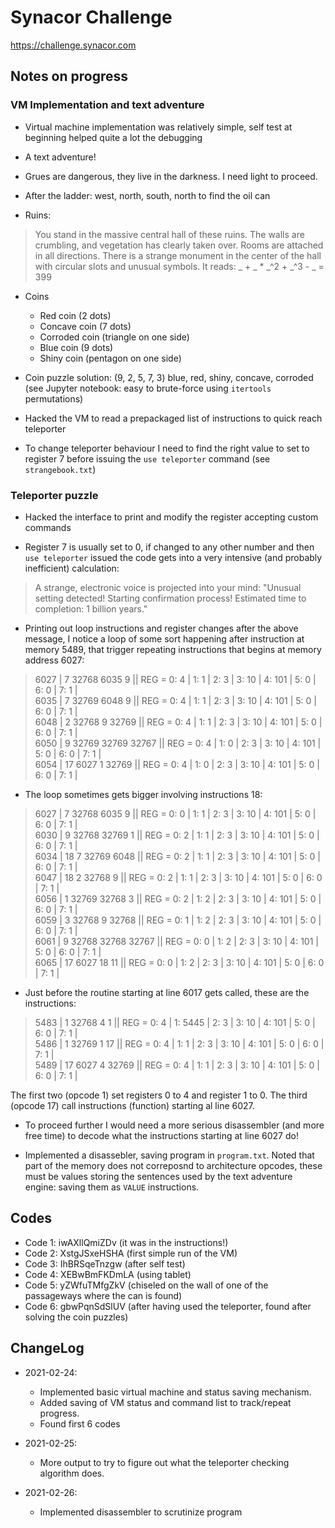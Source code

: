 # Synacor Challenge

https://challenge.synacor.com

## Notes on progress

### VM Implementation and text adventure

* Virtual machine implementation was relatively simple, self test at beginning helped quite a lot the debugging

* A text adventure!

* Grues are dangerous, they live in the darkness. I need light to proceed.

* After the ladder: west, north, south, north to find the oil can

* Ruins:
> You stand in the massive central hall of these ruins.  The walls are crumbling, and vegetation has clearly taken over.  Rooms are attached in all directions.  There is a strange monument in the center of the hall with circular slots and unusual symbols.  It reads:
_ + _ * _^2 + _^3 - _ = 399

* Coins
  * Red coin (2 dots)
  * Concave coin (7 dots)
  * Corroded coin (triangle on one side)
  * Blue coin (9 dots)
  * Shiny coin (pentagon on one side)

* Coin puzzle solution: (9, 2, 5, 7, 3) blue, red, shiny, concave, corroded (see Jupyter notebook: easy to brute-force using `itertools` permutations)

* Hacked the VM to read a prepackaged list of instructions to quick reach teleporter

* To change teleporter behaviour I need to find the right value to set to register 7 before issuing the `use teleporter` command (see `strangebook.txt`)

### Teleporter puzzle

* Hacked the interface to print and modify the register accepting custom commands

* Register 7 is usually set to 0, if changed to any other number and then `use teleporter` issued the code gets into a very intensive (and probably inefficient) calculation:

> A strange, electronic voice is projected into your mind:
>  "Unusual setting detected!  Starting confirmation process!  Estimated time to completion: 1 billion years."

* Printing out loop instructions and register changes after the above message, I notice a loop of some sort happening after instruction at memory 5489, that trigger repeating instructions that begins at memory address 6027:
> 6027 |  7 32768  6035     9 || REG =  0:     4 | 1:     1 | 2:     3 | 3:    10 | 4:   101 | 5:     0 | 6:     0 | 7:     1 |  
> 6035 |  7 32769  6048     9 || REG =  0:     4 | 1:     1 | 2:     3 | 3:    10 | 4:   101 | 5:     0 | 6:     0 | 7:     1 |  
> 6048 |  2 32768     9 32769 || REG =  0:     4 | 1:     1 | 2:     3 | 3:    10 | 4:   101 | 5:     0 | 6:     0 | 7:     1 |  
> 6050 |  9 32769 32769 32767 || REG =  0:     4 | 1:     0 | 2:     3 | 3:    10 | 4:   101 | 5:     0 | 6:     0 | 7:     1 |  
> 6054 | 17  6027     1 32769 || REG =  0:     4 | 1:     0 | 2:     3 | 3:    10 | 4:   101 | 5:     0 | 6:     0 | 7:     1 |  

* The loop sometimes gets bigger involving instructions 18:
> 6027 |  7 32768  6035     9 || REG =  0:     0 | 1:     1 | 2:     3 | 3:    10 | 4:   101 | 5:     0 | 6:     0 | 7:     1 |  
> 6030 |  9 32768 32769     1 || REG =  0:     2 | 1:     1 | 2:     3 | 3:    10 | 4:   101 | 5:     0 | 6:     0 | 7:     1 |  
> 6034 | 18     7 32769  6048 || REG =  0:     2 | 1:     1 | 2:     3 | 3:    10 | 4:   101 | 5:     0 | 6:     0 | 7:     1 |  
> 6047 | 18     2 32768     9 || REG =  0:     2 | 1:     1 | 2:     3 | 3:    10 | 4:   101 | 5:     0 | 6:     0 | 7:     1 |  
> 6056 |  1 32769 32768     3 || REG =  0:     2 | 1:     2 | 2:     3 | 3:    10 | 4:   101 | 5:     0 | 6:     0 | 7:     1 |  
> 6059 |  3 32768     9 32768 || REG =  0:     1 | 1:     2 | 2:     3 | 3:    10 | 4:   101 | 5:     0 | 6:     0 | 7:     1 |  
> 6061 |  9 32768 32768 32767 || REG =  0:     0 | 1:     2 | 2:     3 | 3:    10 | 4:   101 | 5:     0 | 6:     0 | 7:     1 |  
> 6065 | 17  6027    18    11 || REG =  0:     0 | 1:     2 | 2:     3 | 3:    10 | 4:   101 | 5:     0 | 6:     0 | 7:     1 |  

* Just before the routine starting at line 6017 gets called, these are the instructions:
> 5483 |  1 32768     4     1 || REG =  0:     4 | 1:  5445 | 2:     3 | 3:    10 | 4:   101 | 5:     0 | 6:     0 | 7:     1 |  
> 5486 |  1 32769     1    17 || REG =  0:     4 | 1:     1 | 2:     3 | 3:    10 | 4:   101 | 5:     0 | 6:     0 | 7:     1 |  
> 5489 | 17  6027     4 32769 || REG =  0:     4 | 1:     1 | 2:     3 | 3:    10 | 4:   101 | 5:     0 | 6:     0 | 7:     1 |  

  The first two (opcode 1) set registers 0 to 4 and register 1 to 0. The third (opcode 17) call instructions (function) starting al line 6027. 

* To proceed further I would need a more serious disassembler (and more free time) to decode what the instructions starting at line 6027 do! 

* Implemented a disassebler, saving program in `program.txt`. Noted that part of the memory does not correposnd to architecture opcodes, these must be values storing the sentences used by the text adventure engine: saving them as `VALUE` instructions.


## Codes

- Code 1: iwAXllQmiZDv (it was in the instructions!)
- Code 2: XstgJSxeHSHA (first simple run of the VM)
- Code 3: IhBRSqeTnzgw (after self test)
- Code 4: XEBwBmFKDmLA (using tablet)
- Code 5: yZWfuTMfgZkV (chiseled on the wall of one of the passageways where the can is found)
- Code 6: gbwPqnSdSlUV (after having used the teleporter, found after solving the coin puzzles)


## ChangeLog

* 2021-02-24: 
  * Implemented basic virtual machine and status saving mechanism. 
  * Added saving of VM status and command list to track/repeat progress.
  * Found first 6 codes

* 2021-02-25:
  * More output to try to figure out what the teleporter checking algorithm does.
  
* 2021-02-26:
  * Implemented disassembler to scrutinize program
